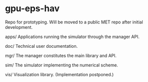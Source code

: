 # gpu-eps-hav
Repo for prototyping. Will be moved to a public MET repo after initial development.

apps/
	Applications running the simulator through the manager API.

doc/
	Technical user documentation.

mgr/
	The manager constitutes the main library and API.

sim/
	The simulator implementing the numerical scheme.

vis/
	Visualization library. (Implementation postponed.)
